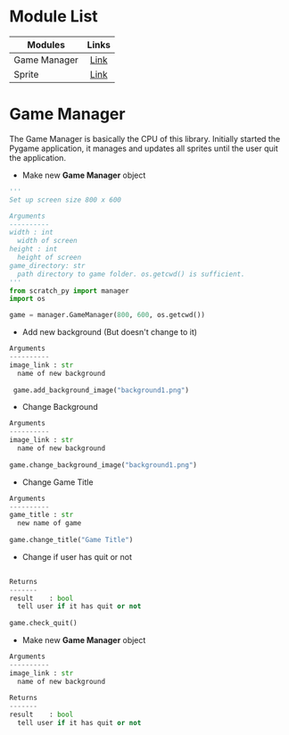 # Module List
| Modules    				| Links          																	|
| ------------------------- | :-------------------------------------------------------------------------------: |
| Game Manager    	| [Link](https://github.com/Gordon003/Scratch-To-Python#game-manager) 	|
| Sprite     				| [Link](here) 	|

# Game Manager
The Game Manager is basically the CPU of this library. Initially started the Pygame application, it manages and updates all sprites until the user quit the application.

- Make new **Game Manager** object
```python
'''
Set up screen size 800 x 600

Arguments
----------
width : int
  width of screen
height : int
  height of screen
game_directory: str
  path directory to game folder. os.getcwd() is sufficient.
'''
from scratch_py import manager
import os

game = manager.GameManager(800, 600, os.getcwd())
```

- Add new background (But doesn't change to it)
```python
Arguments
----------
image_link : str
  name of new background
  
 game.add_background_image("background1.png")
```

- Change Background
```python
Arguments
----------
image_link : str
  name of new background
  
game.change_background_image("background1.png")
```

- Change Game Title
```python
Arguments
----------
game_title : str
  new name of game
  
game.change_title("Game Title")
```

- Change if user has quit or not
```python
  
Returns
-------
result    : bool
  tell user if it has quit or not
  
game.check_quit()
```

- Make new **Game Manager** object
```python
Arguments
----------
image_link : str
  name of new background
  
Returns
-------
result    : bool
  tell user if it has quit or not
```
